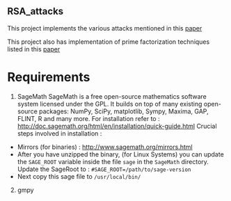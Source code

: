 ## RSA_attacks
This project implements the various attacks mentioned in this [paper](https://crypto.stanford.edu/~dabo/papers/RSA-survey.pdf)

This project also has implementation of prime factorization techniques listed in this [paper](https://www.sciencedirect.com/science/article/pii/S0898122111001131)

# Requirements
1. SageMath
SageMath is a free open-source mathematics software system licensed under the GPL. It builds on top of many existing open-source packages: NumPy, SciPy, matplotlib, Sympy, Maxima, GAP, FLINT, R and many more. 
For installation refer to : http://doc.sagemath.org/html/en/installation/quick-guide.html
Crucial steps involved in installation : 
  - Mirrors (for binaries) : http://www.sagemath.org/mirrors.html
  - After you have unzipped the binary, (for Linux Systems) you can update the `SAGE_ROOT` variable inside the file `sage` in the `SageMath` directory. Update the SageRoot to : `#SAGE_ROOT=/path/to/sage-version`
  - Next copy this sage file to `/usr/local/bin/`
2. gmpy
